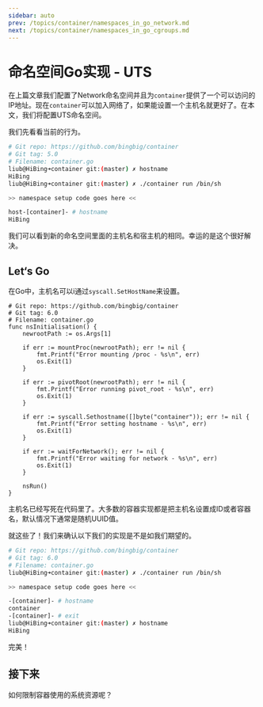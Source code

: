 ```yaml
---
sidebar: auto
prev: /topics/container/namespaces_in_go_network.md
next: /topics/container/namespaces_in_go_cgroups.md
---
```


# 命名空间Go实现 - UTS
在上篇文章我们配置了Network命名空间并且为`container`提供了一个可以访问的IP地址。现在`container`可以加入网络了，如果能设置一个主机名就更好了。在本文，我们将配置UTS命名空间。

我们先看看当前的行为。

```bash
# Git repo: https://github.com/bingbig/container
# Git tag: 5.0
# Filename: container.go
liub@HiBing➜container git:(master) ✗ hostname
HiBing
liub@HiBing➜container git:(master) ✗ ./container run /bin/sh

>> namespace setup code goes here <<

host-[container]- # hostname
HiBing
```

我们可以看到新的命名空间里面的主机名和宿主机的相同。幸运的是这个很好解决。

## Let‘s Go
在Go中，主机名可以i通过`syscall.SetHostName`来设置。

```go{17-20}
# Git repo: https://github.com/bingbig/container
# Git tag: 6.0
# Filename: container.go
func nsInitialisation() {
	newrootPath := os.Args[1]

	if err := mountProc(newrootPath); err != nil {
		fmt.Printf("Error mounting /proc - %s\n", err)
		os.Exit(1)
	}

	if err := pivotRoot(newrootPath); err != nil {
		fmt.Printf("Error running pivot_root - %s\n", err)
		os.Exit(1)
	}

	if err := syscall.Sethostname([]byte("container")); err != nil {
		fmt.Printf("Error setting hostname - %s\n", err)
		os.Exit(1)
	}

	if err := waitForNetwork(); err != nil {
		fmt.Printf("Error waiting for network - %s\n", err)
		os.Exit(1)
	}

	nsRun()
}
```
主机名已经写死在代码里了。大多数的容器实现都是把主机名设置成ID或者容器名，默认情况下通常是随机UUID值。

就这些了！我们来确认以下我们的实现是不是如我们期望的。

```bash
# Git repo: https://github.com/bingbig/container
# Git tag: 6.0
# Filename: container.go
liub@HiBing➜container git:(master) ✗ ./container run /bin/sh

>> namespace setup code goes here <<

-[container]- # hostname
container
-[container]- # exit
liub@HiBing➜container git:(master) ✗ hostname
HiBing
```

完美！

## 接下来
如何限制容器使用的系统资源呢？



